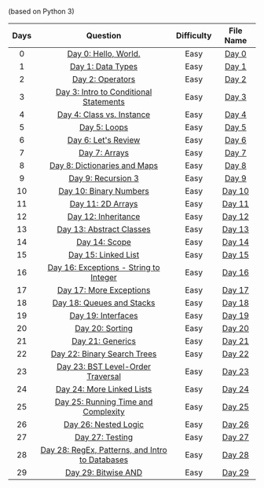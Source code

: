 (based on Python 3)

| Days |Question|Difficulty|File Name|
|:---:|:------:|:--------:|:-------:|
|  0    | [Day 0: Hello, World.](https://www.hackerrank.com/challenges/30-hello-world/problem) |Easy | [Day 0]() |
|  1    | [Day 1: Data Types]() |Easy | [Day 1]() |
|  2    | [Day 2: Operators]() |Easy | [Day 2]() |
|  3    | [Day 3: Intro to Conditional Statements]() |Easy | [Day 3]() |
|  4    | [Day 4: Class vs. Instance]() |Easy | [Day 4]() |
|  5    | [Day 5: Loops]() |Easy | [Day 5]() |
|  6    | [Day 6: Let's Review]() |Easy | [Day 6]() |
|  7    | [Day 7: Arrays]() |Easy | [Day 7]() |
|  8    | [Day 8: Dictionaries and Maps]() |Easy | [Day 8]() |
|  9    | [Day 9: Recursion 3]() |Easy | [Day 9]() |
|  10  | [ Day 10: Binary Numbers ]() |Easy | [Day 10]() |
|  11  | [ Day 11: 2D Arrays ]() |Easy | [Day 11]() |
|  12  | [ Day 12: Inheritance ]() |Easy | [Day 12]() |
|  13  | [ Day 13: Abstract Classes ]() |Easy | [Day 13]() |
|  14  | [ Day 14: Scope ]() |Easy | [Day 14]() |
|  15  | [ Day 15: Linked List ]() |Easy | [Day 15]() |
|  16  | [ Day 16: Exceptions - String to Integer ]() |Easy | [Day 16]() |
|  17  | [ Day 17: More Exceptions ]() |Easy | [Day 17]() |
|  18  | [ Day 18: Queues and Stacks ]() |Easy | [Day 18]() |
|  19  | [ Day 19: Interfaces ]() |Easy | [Day 19]() |
|  20  | [ Day 20: Sorting ]() |Easy | [Day 20]() |
|  21  | [ Day 21: Generics ]() |Easy | [Day 21]() |
|  22  | [ Day 22: Binary Search Trees ]() |Easy | [Day 22]() |
|  23  | [ Day 23: BST Level-Order Traversal ]() |Easy | [Day 23]() |
|  24  | [ Day 24: More Linked Lists ]() |Easy | [Day 24]() |
|  25  | [ Day 25: Running Time and Complexity ]() |Easy | [Day 25]() |
|  26  | [ Day 26: Nested Logic ]() |Easy | [Day 26]() |
|  27  | [ Day 27: Testing ]() |Easy | [Day 27]() |
|  28  | [ Day 28: RegEx, Patterns, and Intro to Databases ]() |Easy | [Day 28]() |
|  29  | [ Day 29: Bitwise AND ]() |Easy | [Day 29]() |